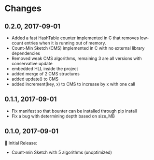 Changes
===========

## 0.2.0, 2017-09-01
* Added a fast HashTable counter implemented in C that removes low-count entries when it is running out of memory.    
* Count-Min Sketch (CMS) implemented in C with no external library dependencies 
* Removed weak CMS algorithms, remaining 3 are all versions with conservative update
* embedded HLL inside the project
* added merge of 2 CMS structures
* added update() to CMS
* added increment(key, x) to CMS to increase by x with one call


## 0.1.1, 2017-09-01
* Fix manifest so that bounter can be installed through pip install
* Fix a bug with determining depth based on size_MB 

## 0.1.0, 2017-09-01

:star2: Initial Release:

* Count-min Sketch with 5 algorithms (unoptimized)